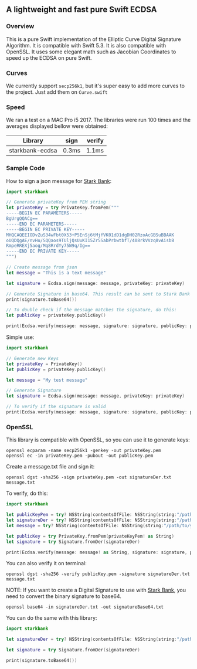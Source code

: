 ## A lightweight and fast pure Swift ECDSA

### Overview

This is a pure Swift implementation of the Elliptic Curve Digital Signature Algorithm. It is compatible with Swift 5.3. It is also compatible with OpenSSL. It uses some elegant math such as Jacobian Coordinates to speed up the ECDSA on pure Swift.

### Curves

We currently support `secp256k1`, but it's super easy to add more curves to the project. Just add them on `Curve.swift`

### Speed

We ran a test on a MAC Pro i5 2017. The libraries were run 100 times and the averages displayed bellow were obtained:

| Library            | sign          | verify  |
| ------------------ |:-------------:| -------:|
| starkbank-ecdsa    |     0.3ms     |  1.1ms  |

### Sample Code

How to sign a json message for [Stark Bank]:

```swift
import starkbank

// Generate privateKey from PEM string
let privateKey = try PrivateKey.fromPem("""
-----BEGIN EC PARAMETERS-----
BgUrgQQACg==
-----END EC PARAMETERS-----
-----BEGIN EC PRIVATE KEY-----
MHQCAQEEIODvZuS34wFbt0X53+P5EnSj6tMjfVK01dD1dgDH02RzoAcGBSuBBAAK
oUQDQgAE/nvHu/SQQaos9TUljQsUuKI15Zr5SabPrbwtbfT/408rkVVzq8vAisbB
RmpeRREXj5aog/Mq8RrdYy75W9q/Ig==
-----END EC PRIVATE KEY-----
""")

// Create message from json
let message = "This is a text message"

let signature = Ecdsa.sign(message: message, privateKey: privateKey)

// Generate Signature in base64. This result can be sent to Stark Bank in the request header as the Digital-Signature parameter.
print(signature.toBase64())

// To double check if the message matches the signature, do this:
let publicKey = privateKey.publicKey()

print(Ecdsa.verify(message: message, signature: signature, publicKey: publicKey))

```

Simple use:

```swift
import starkbank

// Generate new Keys
let privateKey = PrivateKey()
let publicKey = privateKey.publicKey()

let message = "My test message"

// Generate Signature
let signature = Ecdsa.sign(message: message, privateKey: privateKey)

// To verify if the signature is valid
print(Ecdsa.verify(message: message, signature: signature, publicKey: publicKey))
```

### OpenSSL

This library is compatible with OpenSSL, so you can use it to generate keys:

```
openssl ecparam -name secp256k1 -genkey -out privateKey.pem
openssl ec -in privateKey.pem -pubout -out publicKey.pem
```

Create a message.txt file and sign it:

```
openssl dgst -sha256 -sign privateKey.pem -out signatureDer.txt message.txt
```

To verify, do this:

```swift
import starkbank

let publicKeyPem = try? NSString(contentsOfFile: NSString(string:"/path/to/your/public-key/publicKey.pem").expandingTildeInPath, encoding: String.Encoding.utf8.rawValue)
let signatureDer = try? NSString(contentsOfFile: NSString(string:"/path/to/your/signature/signatureDer.txt").expandingTildeInPath, encoding: String.Encoding.utf8.rawValue)
let message = try? NSString(contentsOfFile: NSString(string:"/path/to/your/message/message.txt").expandingTildeInPath, encoding: String.Encoding.utf8.rawValue)

let publicKey = try PrivateKey.fromPem(privateKeyPem! as String)
let signature = try Signature.fromDer(signatureDer)

print(Ecdsa.verify(message: message! as String, signature: signature, publicKey: publicKey))
```

You can also verify it on terminal:

```
openssl dgst -sha256 -verify publicKey.pem -signature signatureDer.txt message.txt
```

NOTE: If you want to create a Digital Signature to use with [Stark Bank], you need to convert the binary signature to base64.

```
openssl base64 -in signatureDer.txt -out signatureBase64.txt
```

You can do the same with this library:
 
```swift
import starkbank

let signatureDer = try? NSString(contentsOfFile: NSString(string:"/path/to/your/signature/signatureDer.txt").expandingTildeInPath, encoding: String.Encoding.utf8.rawValue)

let signature = try Signature.fromDer(signatureDer)

print(signature.toBase64())
```

[Stark Bank]: https://starkbank.com
